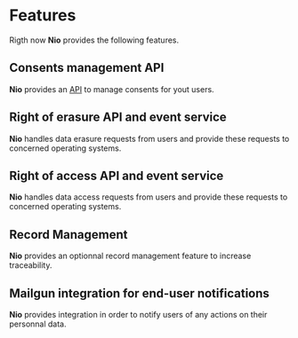 # Features

Rigth now **Nio** provides the following features.

## Consents management API

**Nio** provides an [API](api.md) to manage consents for yout users.

## Right of erasure API and event service

**Nio** handles data erasure requests from users and provide these requests to concerned operating systems.

## Right of access API and event service

**Nio** handles data access requests from users and provide these requests to concerned operating systems.

## Record Management

**Nio** provides an optionnal record management feature to increase traceability.


## Mailgun integration for end-user notifications

**Nio** provides integration in order to notify users of any actions on their personnal data.
